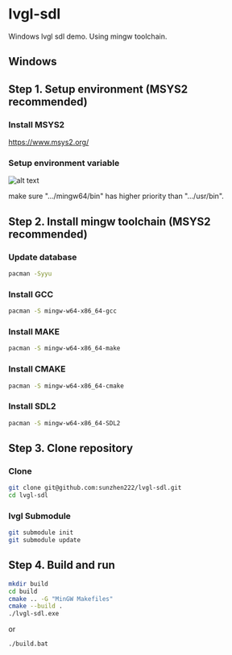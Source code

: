 # lvgl-sdl
Windows lvgl sdl demo. Using mingw toolchain.




## Windows

## Step 1. Setup environment (MSYS2 recommended)
### Install MSYS2
https://www.msys2.org/

### Setup environment variable
![alt text](/others/environment_variable.png)

make sure ".../mingw64/bin" has higher priority than ".../usr/bin".

## Step 2. Install mingw toolchain (MSYS2 recommended)
### Update database
```Bash
pacman -Syyu
```
### Install GCC
```Bash
pacman -S mingw-w64-x86_64-gcc
```
### Install MAKE
```Bash
pacman -S mingw-w64-x86_64-make
```
### Install CMAKE
```Bash
pacman -S mingw-w64-x86_64-cmake
```
### Install SDL2
```Bash
pacman -S mingw-w64-x86_64-SDL2
```

## Step 3. Clone repository
### Clone
```Bash
git clone git@github.com:sunzhen222/lvgl-sdl.git
cd lvgl-sdl
```
### lvgl Submodule
```Bash
git submodule init
git submodule update
```

## Step 4. Build and run
```Bash
mkdir build
cd build
cmake .. -G "MinGW Makefiles"
cmake --build .
./lvgl-sdl.exe
```

or
```Bash
./build.bat
```

